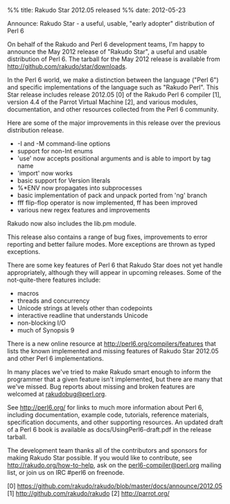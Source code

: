 %% title: Rakudo Star 2012.05 released
%% date: 2012-05-23

Announce: Rakudo Star - a useful, usable, "early adopter" distribution of Perl 6

On behalf of the Rakudo and Perl 6 development teams, I'm happy to
announce the May 2012 release of "Rakudo Star", a useful and
usable distribution of Perl 6.  The tarball for the May 2012
release is available from http://github.com/rakudo/star/downloads.

In the Perl 6 world, we make a distinction between the language
("Perl 6") and specific implementations of the language such as
"Rakudo Perl".  This Star release includes release 2012.05 [0] of the
Rakudo Perl 6 compiler [1], version 4.4 of the Parrot Virtual
Machine [2], and various modules, documentation, and other
resources collected from the Perl 6 community.

Here are some of the major improvements in this release over the
previous distribution release.

* -I and -M command-line options
* support for non-Int enums
* 'use' now accepts positional arguments and is able to import by tag name
* 'import' now works
* basic support for Version literals
* %*ENV now propagates into subprocesses
* basic implementation of pack and unpack ported from 'ng' branch
* fff flip-flop operator is now implemented, ff has been improved
* various new regex features and improvements

Rakudo now also includes the lib.pm module.

This release also contains a range of bug fixes, improvements to error
reporting and better failure modes. More exceptions are thrown
as typed exceptions.

There are some key features of Perl 6 that Rakudo Star does not
yet handle appropriately, although they will appear in upcoming
releases.  Some of the not-quite-there features include:

  * macros
  * threads and concurrency
  * Unicode strings at levels other than codepoints
  * interactive readline that understands Unicode
  * non-blocking I/O
  * much of Synopsis 9

There is a new online resource at http://perl6.org/compilers/features
that lists the known implemented and missing features of Rakudo Star
2012.05 and other Perl 6 implementations.

In many places we've tried to make Rakudo smart enough to inform the
programmer that a given feature isn't implemented, but there are
many that we've missed.  Bug reports about missing and broken
features are welcomed at rakudobug@perl.org.

See http://perl6.org/ for links to much more information about
Perl 6, including documentation, example code, tutorials, reference
materials, specification documents, and other supporting resources.
An updated draft of a Perl 6 book is available as
docs/UsingPerl6-draft.pdf in the release tarball.

The development team thanks all of the contributors and sponsors
for making Rakudo Star possible.  If you would like to contribute,
see http://rakudo.org/how-to-help, ask on the perl6-compiler@perl.org
mailing list, or join us on IRC #perl6 on freenode.

[0] https://github.com/rakudo/rakudo/blob/master/docs/announce/2012.05
[1] http://github.com/rakudo/rakudo
[2] http://parrot.org/

